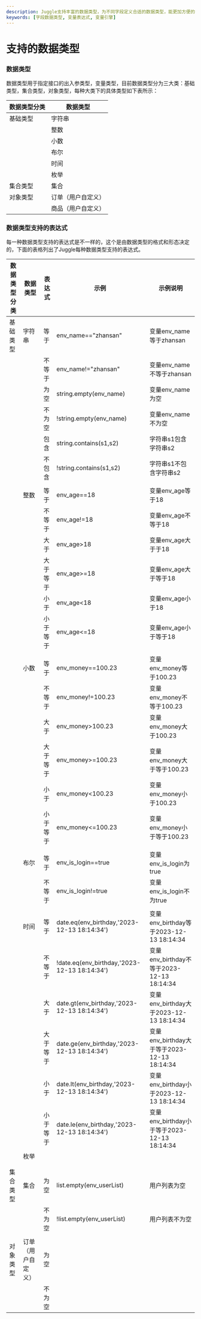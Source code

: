 ```yaml
---
description: Juggle支持丰富的数据类型，为不同字段定义合适的数据类型，能更加方便的编排数据和接口。
keywords: [字段数据类型, 变量表达式, 变量引擎]
---
```


# 支持的数据类型

### 数据类型

数据类型用于指定接口的出入参类型，变量类型，目前数据类型分为三大类：基础类型，集合类型，对象类型，每种大类下的具体类型如下表所示：

| 数据类型分类 | 数据类型           |
| ------------ | ------------------ |
| 基础类型     | 字符串             |
|              | 整数               |
|              | 小数               |
|              | 布尔               |
|              | 时间               |
|              | 枚举               |
| 集合类型     | 集合               |
| 对象类型     | 订单（用户自定义） |
|              | 商品（用户自定义） |

### 数据类型支持的表达式

每一种数据类型支持的表达式是不一样的，这个是由数据类型的格式和形态决定的，下面的表格列出了Juggle每种数据类型支持的表达式。

| 数据类型分类 | 数据类型           | 表达式   | 示例                                         | 示例说明                                    |
| ------------ | ------------------ | -------- | -------------------------------------------- | ------------------------------------------- |
| 基础类型     | 字符串             | 等于     | env_name==\"zhansan"                         | 变量env_name等于zhansan                     |
|              |                    | 不等于   | env_name!=\"zhansan"                         | 变量env_name不等于zhansan                   |
|              |                    | 为空     | string.empty(env_name)                       | 变量env_name为空                            |
|              |                    | 不为空   | !string.empty(env_name)                      | 变量env_name不为空                          |
|              |                    | 包含     | string.contains(s1,s2)                       | 字符串s1包含字符串s2                        |
|              |                    | 不包含   | !string.contains(s1,s2)                      | 字符串s1不包含字符串s2                      |
|              |                    |          |                                              |                                             |
|              | 整数               | 等于     | env_age==18                                  | 变量env_age等于18                           |
|              |                    | 不等于   | env_age!=18                                  | 变量env_age不等于18                         |
|              |                    | 大于     | env_age>18                                   | 变量env_age大于于18                         |
|              |                    | 大于等于 | env_age>=18                                  | 变量env_age大于等于18                       |
|              |                    | 小于     | env_age<18                                   | 变量env_age小于18                           |
|              |                    | 小于等于 | env_age<=18                                  | 变量env_age小于等于18                       |
|              |                    |          |                                              |                                             |
|              | 小数               | 等于     | env_money==100.23                            | 变量env_money等于100.23                     |
|              |                    | 不等于   | env_money!=100.23                            | 变量env_money不等于100.23                   |
|              |                    | 大于     | env_money>100.23                             | 变量env_money大于100.23                     |
|              |                    | 大于等于 | env_money>=100.23                            | 变量env_money大于等于100.23                 |
|              |                    | 小于     | env_money<100.23                             | 变量env_money小于100.23                     |
|              |                    | 小于等于 | env_money<=100.23                            | 变量env_money小于等于100.23                 |
|              |                    |          |                                              |                                             |
|              | 布尔               | 等于     | env_is_login==true                           | 变量env_is_login为true                      |
|              |                    | 不等于   | env_is_login!=true                           | 变量env_is_login不为true                    |
|              |                    |          |                                              |                                             |
|              | 时间               | 等于     | date.eq(env_birthday,'2023-12-13 18:14:34')  | 变量env_birthday等于2023-12-13 18:14:34     |
|              |                    | 不等于   | !date.eq(env_birthday,'2023-12-13 18:14:34') | 变量env_birthday不等于2023-12-13 18:14:34   |
|              |                    | 大于     | date.gt(env_birthday,'2023-12-13 18:14:34')  | 变量env_birthday大于2023-12-13 18:14:34     |
|              |                    | 大于等于 | date.ge(env_birthday,'2023-12-13 18:14:34')  | 变量env_birthday大于等于2023-12-13 18:14:34 |
|              |                    | 小于     | date.lt(env_birthday,'2023-12-13 18:14:34')  | 变量env_birthday小于2023-12-13 18:14:34     |
|              |                    | 小于等于 | date.le(env_birthday,'2023-12-13 18:14:34')  | 变量env_birthday小于等于2023-12-13 18:14:34 |
|              | 枚举               |          |                                              |                                             |
|              |                    |          |                                              |                                             |
|              |                    |          |                                              |                                             |
| 集合类型     | 集合               | 为空     | list.empty(env_userList)                     | 用户列表为空                                |
|              |                    | 不为空   | !list.empty(env_userList)                    | 用户列表不为空                              |
|              |                    |          |                                              |                                             |
| 对象类型     | 订单（用户自定义） | 为空     |                                              |                                             |
|              |                    | 不为空   |                                              |                                             |


